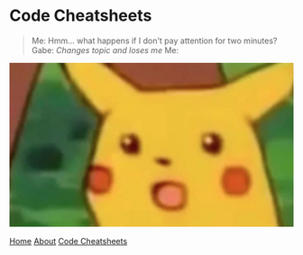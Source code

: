 # Code Cheatsheets

> Me: Hmm... what happens if I don't pay attention for two minutes?
> Gabe: _Changes topic and loses me_
> Me:

![Codecamp](img/pikaface.jpg)

[Home](/)
[About](/about.md)
[Code Cheatsheets](codes/)
